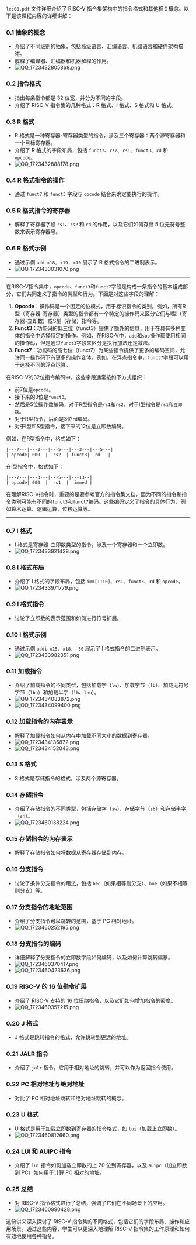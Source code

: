`lec08.pdf` 文件详细介绍了 RISC-V 指令集架构中的指令格式和其他相关概念。以下是该课程内容的详细讲解：

### 0.1 抽象的概念

- 介绍了不同级别的抽象，包括高级语言、汇编语言、机器语言和硬件架构描述。
- 解释了编译器、汇编器和机器解释的作用。
- ![QQ_1723432805868.png](https://cdn.jsdelivr.net/gh/WncFht/picture/202408121120527.png)

### 0.2 指令格式

- 指出每条指令都是 32 位宽，并分为不同的字段。
- 介绍了 RISC-V 指令集的几种格式：R 格式、I 格式、S 格式和 U 格式。

### 0.3 R 格式

- R 格式是一种寄存器-寄存器类型的指令，涉及三个寄存器：两个源寄存器和一个目标寄存器。
- 介绍了 R 格式的字段布局，包括 `funct7`、`rs2`、`rs1`、`funct3`、`rd` 和 `opcode`。
- ![QQ_1723432888178.png](https://cdn.jsdelivr.net/gh/WncFht/picture/202408121121924.png)

### 0.4 R 格式指令的操作

- 通过 `funct7` 和 `funct3` 字段与 `opcode` 结合来确定要执行的操作。

### 0.5 R 格式指令的寄存器

- 解释了寄存器字段 `rs1`、`rs2` 和 `rd` 的作用，以及它们如何存储 5 位无符号整数来表示寄存器号。

### 0.6 R 格式示例

- 通过示例 `add x18, x19, x10` 展示了 R 格式指令的二进制表示。
- ![QQ_1723433031070.png](https://cdn.jsdelivr.net/gh/WncFht/picture/202408121124796.png)

---

在RISC-V指令集中，`opcode`、`funct3`和`funct7`字段是构成一条指令的基本组成部分，它们共同定义了指令的类型和行为。下面是对这些字段的理解：

1. **Opcode**：操作码是一个固定的位模式，用于标识指令的类别。例如，所有R型（寄存器-寄存器）类型的指令都有一个特定的操作码来区分它们与I型（寄存器-立即数）或S型（存储）指令等。
2. **Funct3**：功能码的低三位（funct3）提供了额外的信息，用于在具有多种变体的指令中选择特定的操作。例如，在RISC-V中，`add`和`sub`操作都使用相同的操作码，但是通过`funct3`字段来区分是执行加法还是减法。
3. **Funct7**：功能码的高七位（funct7）为某些指令提供了更多的编码空间，允许同一操作码下有更多的操作变体。例如，在浮点指令中，`funct7`字段可以用于选择不同的浮点运算。

在RISC-V的32位指令编码中，这些字段通常按如下方式组织：

- 前7位是`opcode`。
- 接下来的3位是`funct3`。
- 然后是5位操作数编码，对于R型指令是`rs1`和`rs2`，对于I型指令是`rs1`和`立即数`。
- 对于R型指令，后面是3位`rd`编码。
- 对于I型和S型指令，接下来的12位是立即数编码。

例如，在R型指令中，格式如下：

```
|---7---|---3---|---5---|---3---|---5---|
| opcode| 000  |  rs2  | funct3|  rd   |
```

在I型指令中，格式如下：

```
|---7---|---3---|---5---|---13--|
| opcode| 000  |  rs1  |  immed |
```

在理解RISC-V指令时，重要的是要参考官方的指令集文档，因为不同的指令和指令类别可能有不同的`funct3`和`funct7`编码。这些编码定义了指令的具体行为，例如算术运算、逻辑运算、位移运算等。

---

### 0.7 I 格式

- I 格式是寄存器-立即数类型的指令，涉及一个寄存器和一个立即数。
- ![QQ_1723433921428.png](https://cdn.jsdelivr.net/gh/WncFht/picture/202408121138629.png)

### 0.8 I 格式布局

- 介绍了 I 格式的字段布局，包括 `imm[11:0]`、`rs1`、`funct3`、`rd` 和 `opcode`。
- ![QQ_1723433971779.png](https://cdn.jsdelivr.net/gh/WncFht/picture/202408121139304.png)

### 0.9 I 格式指令

- 讨论了立即数的表示范围和如何进行符号扩展。

### 0.10 I 格式示例

- 通过示例 `addi x15, x18, -50` 展示了 I 格式指令的二进制表示。
- ![QQ_1723433982351.png](https://cdn.jsdelivr.net/gh/WncFht/picture/202408121140046.png)

### 0.11 加载指令

- 介绍了加载指令的不同类型，包括加载字（`lw`）、加载字节（`lb`）、加载无符号字节（`lbu`）和加载半字（`lh`、`lhu`）。
- ![QQ_1723434083872.png](https://cdn.jsdelivr.net/gh/WncFht/picture/202408121141187.png)
- ![QQ_1723434099400.png](https://cdn.jsdelivr.net/gh/WncFht/picture/202408121141286.png)

### 0.12 加载指令的内存表示

- 解释了加载指令如何从内存中加载不同大小的数据到寄存器。
- ![QQ_1723434136872.png](https://cdn.jsdelivr.net/gh/WncFht/picture/202408121142239.png)
- ![QQ_1723434152043.png](https://cdn.jsdelivr.net/gh/WncFht/picture/202408121142486.png)

### 0.13 S 格式

- S 格式是存储指令的格式，涉及两个源寄存器。

### 0.14 存储指令

- 介绍了存储指令的不同类型，包括存储字（`sw`）、存储字节（`sb`）和存储半字（`sh`）。
- ![QQ_1723460138224.png](https://cdn.jsdelivr.net/gh/WncFht/picture/202408121855346.png)

### 0.15 存储指令的内存表示

- 解释了存储指令如何将数据从寄存器存储到内存。

### 0.16 分支指令

- 讨论了条件分支指令的用法，包括 `beq`（如果相等则分支）、`bne`（如果不相等则分支）等。

### 0.17 分支指令的地址范围

- 介绍了分支指令可以跳转的范围，基于 PC 相对地址。
- ![QQ_1723460252195.png](https://cdn.jsdelivr.net/gh/WncFht/picture/202408121857122.png)

### 0.18 分支指令的编码

- 详细解释了分支指令的立即数字段如何编码，以及如何计算跳转偏移。
- ![QQ_1723460370417.png](https://cdn.jsdelivr.net/gh/WncFht/picture/202408121859256.png)
- ![QQ_1723460423636.png](https://cdn.jsdelivr.net/gh/WncFht/picture/202408121900678.png)

### 0.19 RISC-V 的 16 位指令扩展

- 介绍了 RISC-V 支持的 16 位压缩指令，以及它们如何增加指令的密度。
- ![QQ_1723460357215.png](https://cdn.jsdelivr.net/gh/WncFht/picture/202408121859661.png)

### 0.20 J 格式

- J 格式是跳转指令的格式，允许跳转到更远的地址。

### 0.21 JALR 指令

- 介绍了 `jalr` 指令，它用于相对地址的跳转，并可以作为返回指令使用。

### 0.22 PC 相对地址与绝对地址

- 对比了 PC 相对地址跳转和绝对地址跳转的概念。

### 0.23 U 格式

- U 格式是用于加载立即数到寄存器的指令格式，如 `lui`（加载上立即数）。
- ![QQ_1723460812660.png](https://cdn.jsdelivr.net/gh/WncFht/picture/202408121907783.png)

### 0.24 LUI 和 AUIPC 指令

- 介绍了 `lui` 指令如何加载立即数的上 20 位到寄存器，以及 `auipc`（加立即数到 PC）如何用于计算 PC 相对的地址。

### 0.25 总结

- 对 RISC-V 指令格式进行了总结，强调了它们在不同场景下的应用。
- ![QQ_1723460990428.png](https://cdn.jsdelivr.net/gh/WncFht/picture/202408121909848.png)

这份讲义深入探讨了 RISC-V 指令集的不同格式，包括它们的字段布局、操作和应用场景。通过这些内容，学生可以更深入地理解 RISC-V 指令集的工作原理和如何有效地使用各种指令。
